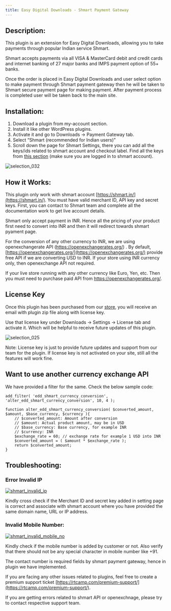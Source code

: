 ```yaml
---
title: Easy Digital Downloads - Shmart Payment Gateway
---
```



## Description:

This plugin is an extension for Easy Digital Downloads, allowing you to take payments through popular Indian service Shmart.

Shmart accepts payments via all VISA & MasterCard debit and credit cards and internet banking of 27 major banks and IMPS payment option of 55+ banks.

Once the order is placed in Easy Digital Downloads and user select option to make payment through Shmart payment gateway then he will be taken to Shmart secure payment page for making payment. After payment process is completed user will be taken back to the main site.

## Installation:

1. Download a plugin from my-account section.
2. Install it like other WordPress plugins.
3. Activate it and go to Downloads -> Payment Gateway tab.
4. Select “Shmart (recommended for Indian users)”
5. Scroll down the page for Shmart Settings, there you can add all the keys/ids related to shmart account and checkout label. Find all the keys from [this section](https://merchant.shmart.in/developer_api_pay_by_shmart) (make sure you are logged in to shmart account).

![selection_032](https://cloud.githubusercontent.com/assets/1140051/10691369/1fb1dba6-79a6-11e5-9a66-44f5a683fea2.png)


## How it Works:

This plugin only work with shmart account [https://shmart.in/](https://shmart.in/). You must have valid merchant ID, API key and secret keys.
First, you can contact to Shmart team and complete all the documentation work to get live account details.

Shmart only accept payment in INR. Hence all the pricing of your product first need to convert into INR and then it will redirect towards shmart pyament page.

For the conversion of any other currency to INR, we are using openexchangerate API (https://openexchangerates.org/) . By default, [https://openexchangerates.org/](https://openexchangerates.org/) provide free API if we are converting USD to INR.
If your store using INR currency only, then openexchange API not required.

If your live store running with any other currency like Euro, Yen, etc. Then you must need to purchase paid API from https://openexchangerates.org/.

## License Key

Once this plugin has been purchased from our [store](https://rtcamp.com/products/easydigitaldownloads-shmart-payment-gateway), you will receive an email with plugin zip file along with license key.

Use that license key under Downloads -> Settings -> License tab and activate it. Which will be helpful to receive future updates of this plugin.

![selection_025](https://cloud.githubusercontent.com/assets/1140051/10630834/6109d91a-77f7-11e5-8eb4-0a1a5efaace7.png)


Note: License key is just to provide future updates and support from our team for the plugin. If license key is not activated on your site, still all the features will work fine.

## Want to use another currency exchange API

We have provided a filter for the same. Check the below sample code:

```
add_filter( 'edd_shmart_currency_conversion', 'alter_edd_shmart_currency_conversion', 10, 4 );

function alter_edd_shmart_currency_conversion( $converted_amount, $amount, $base_currency, $currency ){
	// $converted_amount: Amount after conversion
	// $amount: Actual product amount, may be in USD
	// $base_currency: Base currency, for example INR
	// $currency: INR
	$exchange_rate = 60; // exchange rate for example 1 USD into INR
	$converted_amount = ( $amount * $exchange_rate );
	return $converted_amount;
}
```
## Troubleshooting:

### Error Invalid IP

[![shmart_invalid_ip](https://cloud.githubusercontent.com/assets/7771963/10606506/0b9fc314-7751-11e5-84c6-e7bbe754840a.png)](https://cloud.githubusercontent.com/assets/7771963/10606506/0b9fc314-7751-11e5-84c6-e7bbe754840a.png)

Kindly cross check if the Merchant ID and secret key added in setting page is correct and associate with shmart account where you have provided the same domain name, URL or IP address.

### Invalid Mobile Number:

[![shmart_invalid_mobile_no](https://cloud.githubusercontent.com/assets/7771963/10606530/2b72ae5e-7751-11e5-8cdc-a985f8d69658.png)](https://cloud.githubusercontent.com/assets/7771963/10606530/2b72ae5e-7751-11e5-8cdc-a985f8d69658.png)

Kindly check if the mobile number is added by customer or not. Also verify that there should not be any special character in mobile number like +91.

The contact number is required fields by shmart payment gateway, hence in plugin we have implemented.

If you are facing any other issues related to plugins, feel free to create a premium support ticket [https://rtcamp.com/premium-support/](https://rtcamp.com/premium-support/).

If you are getting errors related to shmart API or openexchnage, please try to contact respective support team.
